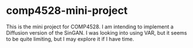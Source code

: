 # comp4528-mini-project
This is the mini project for COMP4528. I am intending to implement a Diffusion version of the SinGAN. I was looking into using VAR, but it seems to be quite limiting,  but I may explore it if I have time.
